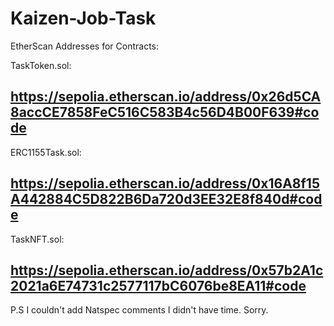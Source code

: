 # Kaizen-Job-Task

EtherScan Addresses for Contracts:

TaskToken.sol:

https://sepolia.etherscan.io/address/0x26d5CA8accCE7858FeC516C583B4c56D4B00F639#code
------------------------------------------------------------------------------------

ERC1155Task.sol:

https://sepolia.etherscan.io/address/0x16A8f15A442884C5D822B6Da720d3EE32E8f840d#code
------------------------------------------------------------------------------------

TaskNFT.sol:

https://sepolia.etherscan.io/address/0x57b2A1c2021a6E74731c2577117bC6076be8EA11#code
------------------------------------------------------------------------------------

P.S I couldn't add Natspec comments I didn't have time. Sorry.
